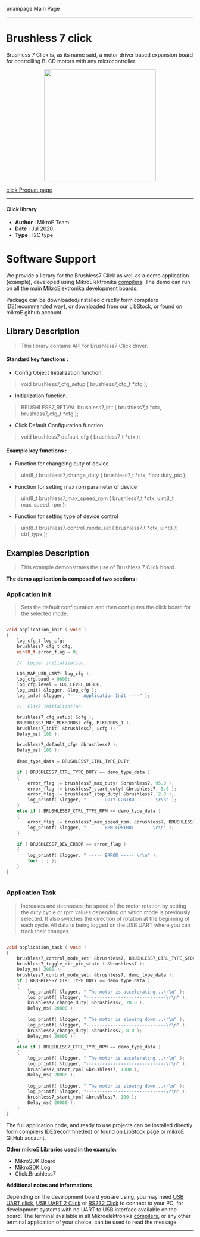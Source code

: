 \mainpage Main Page
 
---
# Brushless 7 click

Brushless 7 Click is, as its name said, a motor driver based expansion board for controlling BLCD motors with any microcontroller.

<p align="center">
  <img src="https://download.mikroe.com/images/click_for_ide/brushless7_click.png" height=300px>
</p>


[click Product page](https://www.mikroe.com/brushless-7-click)

---


#### Click library 

- **Author**        : MikroE Team
- **Date**          : Jul 2020.
- **Type**          : I2C type


# Software Support

We provide a library for the Brushless7 Click 
as well as a demo application (example), developed using MikroElektronika 
[compilers](https://shop.mikroe.com/compilers). 
The demo can run on all the main MikroElektronika [development boards](https://shop.mikroe.com/development-boards).

Package can be downloaded/installed directly form compilers IDE(recommended way), or downloaded from our LibStock, or found on mikroE github account. 

## Library Description

> This library contains API for Brushless7 Click driver.

#### Standard key functions :

- Config Object Initialization function.
> void brushless7_cfg_setup ( brushless7_cfg_t *cfg ); 
 
- Initialization function.
> BRUSHLESS7_RETVAL brushless7_init ( brushless7_t *ctx, brushless7_cfg_t *cfg );

- Click Default Configuration function.
> void brushless7_default_cfg ( brushless7_t *ctx );


#### Example key functions :

- Function for changeing duty of device
> uint8_t brushless7_change_duty ( brushless7_t *ctx, float duty_ptc );
 
- Function for setting max rpm parameter of device
> uint8_t brushless7_max_speed_rpm ( brushless7_t *ctx, uint8_t max_speed_rpm );

- Function for setting type of device control
> uint8_t brushless7_control_mode_set ( brushless7_t *ctx, uint8_t ctrl_type );

## Examples Description

> This example demonstrates the use of Brushless 7 Click board.

**The demo application is composed of two sections :**

### Application Init 

> Sets the default configuration and then configures the click board for the selected mode. 

```c

void application_init ( void )
{
    log_cfg_t log_cfg;
    brushless7_cfg_t cfg;
    uint8_t error_flag = 0;

    //  Logger initialization.

    LOG_MAP_USB_UART( log_cfg );
    log_cfg.baud = 9600;
    log_cfg.level = LOG_LEVEL_DEBUG;
    log_init( &logger, &log_cfg );
    log_info( &logger, "---- Application Init ----" );

    //  Click initialization.

    brushless7_cfg_setup( &cfg );
    BRUSHLESS7_MAP_MIKROBUS( cfg, MIKROBUS_1 );
    brushless7_init( &brushless7, &cfg );
    Delay_ms( 100 );

    brushless7_default_cfg( &brushless7 );
    Delay_ms( 100 );
    
    demo_type_data = BRUSHLESS7_CTRL_TYPE_DUTY;

    if ( BRUSHLESS7_CTRL_TYPE_DUTY == demo_type_data )
    {
        error_flag |= brushless7_max_duty( &brushless7, 95.0 );
        error_flag |= brushless7_start_duty( &brushless7, 5.0 );
        error_flag |= brushless7_stop_duty( &brushless7, 2.0 );
        log_printf( &logger, " ----- DUTY CONTROL ----- \r\n" );
    }
    else if ( BRUSHLESS7_CTRL_TYPE_RPM == demo_type_data )
    {
        error_flag |= brushless7_max_speed_rpm( &brushless7, BRUSHLESS7_MAX_SPEED_4096 );
        log_printf( &logger, " ----- RPM CONTROL ----- \r\n" );
    }
    
    if ( BRUSHLESS7_DEV_ERROR == error_flag )
    {
        log_printf( &logger, " ----- ERROR ----- \r\n" );
        for( ; ; );
    }
}
  
```

### Application Task

> Increases and decreases the speed of the motor rotation by setting the duty cycle or 
> rpm values depending on which mode is previously selected. 
> It also switches the direction of rotation at the beginning of each cycle. 
> All data is being logged on the USB UART where you can track their changes.

```c

void application_task ( void )
{
    brushless7_control_mode_set( &brushless7, BRUSHLESS7_CTRL_TYPE_STOP );
    brushless7_toggle_dir_pin_state ( &brushless7 );
    Delay_ms( 2000 );
    brushless7_control_mode_set( &brushless7, demo_type_data );
    if ( BRUSHLESS7_CTRL_TYPE_DUTY == demo_type_data )
    {
        log_printf( &logger, " The motor is accelerating...\r\n" );
        log_printf( &logger, "------------------------------\r\n" );
        brushless7_change_duty( &brushless7, 70.0 );
        Delay_ms( 20000 );
        
        log_printf( &logger, " The motor is slowing down...\r\n" );
        log_printf( &logger, "------------------------------\r\n" );
        brushless7_change_duty( &brushless7, 8.0 );
        Delay_ms( 20000 );
    }
    else if ( BRUSHLESS7_CTRL_TYPE_RPM == demo_type_data )
    {
        log_printf( &logger, " The motor is accelerating...\r\n" );
        log_printf( &logger, "------------------------------\r\n" );
        brushless7_start_rpm( &brushless7, 1000 );
        Delay_ms( 20000 );
       
        log_printf( &logger, " The motor is slowing down...\r\n" );
        log_printf( &logger, "------------------------------\r\n" );
        brushless7_start_rpm( &brushless7, 100 );
        Delay_ms( 20000 );
    }
}

```


The full application code, and ready to use projects can be  installed directly form compilers IDE(recommneded) or found on LibStock page or mikroE GitHub accaunt.

**Other mikroE Libraries used in the example:** 

- MikroSDK.Board
- MikroSDK.Log
- Click.Brushless7

**Additional notes and informations**

Depending on the development board you are using, you may need 
[USB UART click](https://shop.mikroe.com/usb-uart-click), 
[USB UART 2 Click](https://shop.mikroe.com/usb-uart-2-click) or 
[RS232 Click](https://shop.mikroe.com/rs232-click) to connect to your PC, for 
development systems with no UART to USB interface available on the board. The 
terminal available in all Mikroelektronika 
[compilers](https://shop.mikroe.com/compilers), or any other terminal application 
of your choice, can be used to read the message.



---
